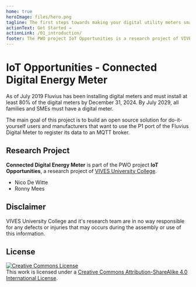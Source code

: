 ```yaml
---
home: true
heroImage: files/hero.png
tagline: The first steps towards making your digital utility meters smart
actionText: Get Started →
actionLink: /01_introduction/
footer: The PWO project IoT Opportunities is a research project of VIVES University College
---
```


# IoT Opportunities - Connected Digital Energy Meter 

As of July 2019 Fluvius has been installing digital meters and must install at least 80% of the digital meters by December 31, 2024. By July 2029, all families and SMEs must have a digital meter.

The main goal of this project is to build an open source solution for do-it-yourself users and manufacturers that want to use the P1 port of the Fluvius Digital Meter to register its data to an MQTT broker.

<!-- TODO - Explain our goal a bit more => Evolving from digital meter to smart meter by making its data available to rest of the domotics network. Often DIY'ers are the first line in creating these types of solutions. -->

## Research Project

**Connected Digital Energy Meter** is part of the PWO project **IoT Opportunities**, a research project of [VIVES University College](https://www.vives.be).

* Nico De Witte
* Ronny Mees

## Disclaimer

VIVES University College and it's research team are in no way responsible for any defects or injuries that may occurs during the assembly or use of this information.

<!-- TODO - Juridisch ok ? -->

## License

<a rel="license" href="http://creativecommons.org/licenses/by-sa/4.0/"><img alt="Creative Commons License" style="border-width:0" src="https://i.creativecommons.org/l/by-sa/4.0/88x31.png" /></a><br />This work is licensed under a <a rel="license" href="http://creativecommons.org/licenses/by-sa/4.0/">Creative Commons Attribution-ShareAlike 4.0 International License</a>.
